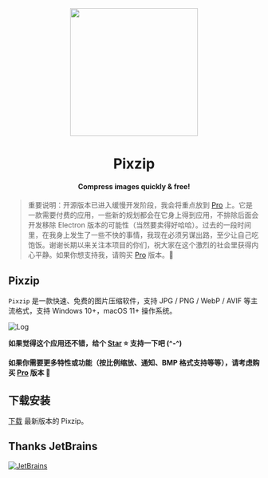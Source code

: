 <div align="center">
  <img src="https://github.com/richhost/pixzip/blob/main/resources/icons/linux/icon.png?raw=true" height="256">
  <h1 align="center">Pixzip</h1>
  <h4 align="center">Compress images quickly & free!</h4>
</div>

> 重要说明：开源版本已进入缓慢开发阶段，我会将重点放到 [Pro](https://pixzip.cutepuppy.tech/) 上。它是一款需要付费的应用，一些新的规划都会在它身上得到应用，不排除后面会开发移除 Electron 版本的可能性（当然要卖得好哈哈）。过去的一段时间里，在我身上发生了一些不快的事情，我现在必须另谋出路，至少让自己吃饱饭。谢谢长期以来关注本项目的你们，祝大家在这个激烈的社会里获得内心平静。如果你想支持我，请购买 [Pro](https://pixzip.cutepuppy.tech/) 版本。🙏

## Pixzip

`Pixzip` 是一款快速、免费的图片压缩软件，支持 JPG / PNG / WebP / AVIF 等主流格式，支持 Windows 10+，macOS 11+ 操作系统。

![Log](https://raw.githubusercontent.com/richhost/pixzip/main/website/static/1.webp)

**如果觉得这个应用还不错，给个 [Star](https://github.com/richhost/pixzip) ⭐️ 支持一下吧 (^-^)**

**如果你需要更多特性或功能（按比例缩放、通知、BMP 格式支持等等），请考虑购买 [Pro](https://pixzip.cutepuppy.tech/) 版本 🙏**

## 下载安装

[下载](https://github.com/richhost/pixzip/releases) 最新版本的 Pixzip。

## Thanks JetBrains

[![JetBrains](https://raw.githubusercontent.com/richhost/pixzip/main/static/JetBrains.svg)](https://www.jetbrains.com/?from=pixzip)
